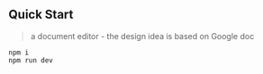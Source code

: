 ## Quick Start

> a document editor - the design idea is based on Google doc

```shell
npm i
npm run dev
```